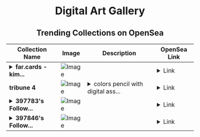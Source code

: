 <div align="center">

# Digital Art Gallery

## Trending Collections on OpenSea

| Collection Name                       | Image                                                                                     | Description                       | OpenSea Link                                                                                          |
|---------------------------------------|-------------------------------------------------------------------------------------------|-----------------------------------|--------------------------------------------------------------------------------------------------------|
| **<details><summary>far.cards - kim...</summary>far.cards - kimia67</details>** | ![Image](https://i.seadn.io/s/raw/files/6b63d7ea20e17f8d82b5a27d6aa33d1f.png?w=500&auto=format?w=200&auto=format) |  | <details><summary>Link</summary>[far.cards - kimia67](https://opensea.io/collection/far-cards-kimia67)</details> |
| **tribune 4** | ![Image](https://i.seadn.io/s/raw/files/1cb87ccbf4794602402d5317cbcb4640.jpg?w=500&auto=format?w=200&auto=format) | <details><summary>colors pencil with digital ass...</summary>colors pencil with digital assist</details> | <details><summary>Link</summary>[tribune 4](https://opensea.io/collection/tribune-4-1)</details> |
| **<details><summary>397783's Follow...</summary>397783's Follower</details>** | ![Image](https://i.seadn.io/s/raw/files/19f9f090920392cc3650cbdf4361755b.png?w=500&auto=format?w=200&auto=format) |  | <details><summary>Link</summary>[397783's Follower](https://opensea.io/collection/397783-s-follower)</details> |
| **<details><summary>397846's Follow...</summary>397846's Follower</details>** | ![Image](https://i.seadn.io/s/raw/files/19f9f090920392cc3650cbdf4361755b.png?w=500&auto=format?w=200&auto=format) |  | <details><summary>Link</summary>[397846's Follower](https://opensea.io/collection/397846-s-follower)</details> |

</div>